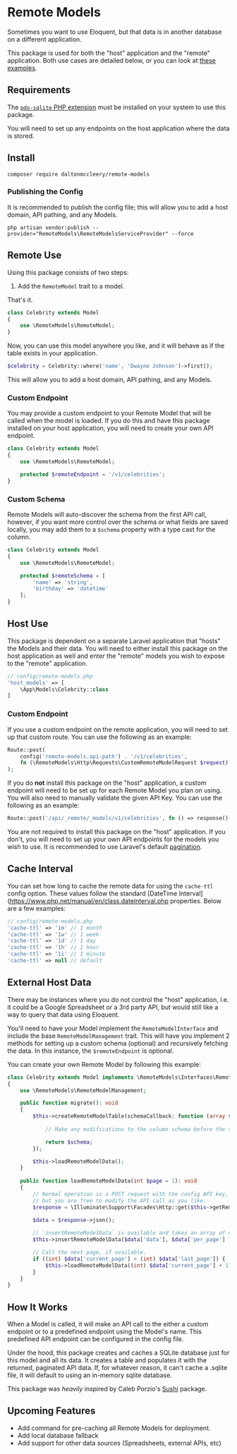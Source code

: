 # Remote Models

Sometimes you want to use Eloquent, but that data is in another database on a different application.

This package is used for both the "host" application and the "remote" application. Both use cases are detailed below, or 
you can look at [these examples](EXAMPLES.md).

## Requirements

The [`pdo-sqlite` PHP extension](https://www.php.net/manual/en/ref.pdo-sqlite.php) must be installed on your system to use this package.

You will need to set up any endpoints on the host application where the data is stored.

## Install
```
composer require daltonmccleery/remote-models
```

### Publishing the Config

It is recommended to publish the config file; this will allow you to add a host domain, API pathing, and any Models.

```console
php artisan vendor:publish --provider="RemoteModels\RemoteModelsServiceProvider" --force
```

## Remote Use

Using this package consists of two steps:
1. Add the `RemoteModel` trait to a model.

That's it.

```php
class Celebrity extends Model
{
    use \RemoteModels\RemoteModel;
}
```

Now, you can use this model anywhere you like, and it will behave as if the table exists in your application.
```php
$celebrity = Celebrity::where('name', 'Dwayne Johnson')->first();
```

This will allow you to add a host domain, API pathing, and any Models.

### Custom Endpoint

You may provide a custom endpoint to your Remote Model that will be called when the model is loaded. If you do this and
have this package installed on your host application, you will need to create your own API endpoint.

```php
class Celebrity extends Model
{
    use \RemoteModels\RemoteModel;

    protected $remoteEndpoint = '/v1/celebrities';
}
```

### Custom Schema

Remote Models will auto-discover the schema from the first API call, however, if you want more control over the schema or
what fields are saved locally, you may add them to a `$schema` property with a type cast for the column.

```php
class Celebrity extends Model
{
    use \RemoteModels\RemoteModel;

    protected $remoteSchema = [
        'name' => 'string',
        'birthday' => 'datetime' 
    ];
}
```

## Host Use

This package is dependent on a separate Laravel application that "hosts" the Models and their data. You will need to either
install this package on the host application as well and enter the "remote" models you wish to expose to the "remote" application.

```php
// config/remote-models.php
'host_models' => [
    \App\Models\Celebrity::class
]
```

### Custom Endpoint

If you use a custom endpoint on the remote application, you will need to set up that custom route. You can use the following as an example:

```php
Route::post(
    config('remote-models.api-path') . '/v1/celebrities',
    fn (\RemoteModels\Http\Requests\CustomRemoteModelRequest $request) => $request->returnRemoteModels(Celebrity::class)
);
```

If you do **not** install this package on the "host" application, a custom endpoint will need to be set up for each Remote Model
you plan on using. You will also need to manually validate the given API Key. You can use the following as an example:

```php
Route::post('/api/_remote/_models/v1/celebrities', fn () => response()->json(Celebrity::paginate())));
```

You are not required to install this package on the "host" application. If you don't, you will need to set up your own API
endpoints for the models you wish to use. It is recommended to use Laravel's default [pagination](https://laravel.com/docs/11.x/pagination#paginating-eloquent-results).

## Cache Interval

You can set how long to cache the remote data for using the `cache-ttl` config option. These values follow the standard 
[DateTime Interval](https://www.php.net/manual/en/class.dateinterval.php properties. Below are a few examples:

```php
// config/remote-models.php
'cache-ttl' => '1m' // 1 month
'cache-ttl' => '1w' // 1 week
'cache-ttl' => '1d' // 1 day
'cache-ttl' => '1h' // 1 hour
'cache-ttl' => '1i' // 1 minute
'cache-ttl' => null // default
```

## External Host Data

There may be instances where you do not control the "host" application, i.e. it could be a Google Spreadsheet or a 3rd 
party API, but would still like a way to query that data using Eloquent. 

You'll need to have your Model implement the `RemoteModelInterface` and include the base `RemoteModelManagement` trait.
This will have you implement 2 methods for setting up a custom schema (optional) and recursively fetching the data. In this instance, 
the `$remoteEndpoint` is optional.

You can create your own Remote Model by following this example:

```php
class Celebrity extends Model implements \RemoteModels\Interfaces\RemoteModelInterface
{
    use \RemoteModels\RemoteModelManagement;

    public function migrate(): void
    {
        $this->createRemoteModelTable(schemaCallback: function (array $schema) {
        
            // Make any modifications to the column schema before the sqlite table is created.

            return $schema;
        });

        $this->loadRemoteModelData();
    }
    
    public function loadRemoteModelData(int $page = 1): void
    {
        // Normal operation is a POST request with the config API key,
        // but you are free to modify the API call as you like.
        $response = \Illuminate\Support\Facades\Http::get($this->getRemoteModelEndpoint());
        
        $data = $response->json();

        // `insertRemoteModelData` is available and takes an array of data to be inserted.
        $this->insertRemoteModelData($data['data'], $data['per_page'] ?? 15);

        // Call the next page, if available.
        if ((int) $data['current_page'] < (int) $data['last_page']) {
            $this->loadRemoteModelData((int) $data['current_page'] + 1);
        }
    }
}
```

## How It Works

When a Model is called, it will make an API call to the either a custom endpoint or to a predefined endpoint using the Model's
name. This predefined API endpoint can be configured in the config file.

Under the hood, this package creates and caches a SQLite database just for this model and all its data.
It creates a table and populates it with the returned, paginated API data.
If, for whatever reason, it can't cache a .sqlite file, it will default to using an in-memory sqlite database.

This package was _heavily_ inspired by Caleb Porzio's [Sushi](https://github.com/calebporzio/sushi) package.

## Upcoming Features

- Add command for pre-caching all Remote Models for deployment.
- Add local database fallback
- Add support for other data sources (Spreadsheets, external APIs, etc)

